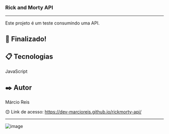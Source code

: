 ### Rick and Morty API

---

Este projeto é um teste consumindo uma API.

## 🚀 Finalizado!

## 📋 Tecnologias
JavaScript

## ✒️ Autor
Márcio Reis

😊 Link de acesso: https://dev-marcioreis.github.io/rickmorty-api/

---
![image](https://github.com/dev-marcioreis/rickmorty-api/assets/122680054/096ddb08-8e0d-466d-9086-f4bce5ea7e8d)
